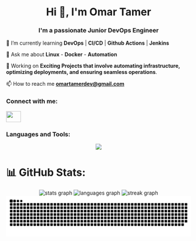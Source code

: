 <h1 align="center">Hi 👋, I'm Omar Tamer</h1>

<h3 align="center">I'm a passionate Junior DevOps Engineer</h3>


🌱 I’m currently learning **DevOps** | **CI/CD** | **Github Actions** | **Jenkins**

💬 Ask me about **Linux** - **Docker** - **Automation**

💼 Working on **Exciting Projects that involve automating infrastructure, optimizing deployments, and ensuring seamless operations**.

📫 How to reach me **omartamerdev@gmail.com**

<h3 align="left">Connect with me:</h3>
<p align="left">
<a href="https://www.linkedin.com/in/omar-tamer03/" target="blank"><img align="center" src="https://raw.githubusercontent.com/rahuldkjain/github-profile-readme-generator/master/src/images/icons/Social/linked-in-alt.svg" height="30" width="40" /></a>
</p>

<h3 align="left">Languages and Tools:</h3>
<p align="center">
  <a href="https://skillicons.dev">
     <img src="https://skillicons.dev/icons?i=aws,bash,py,java,linux,redhat,ubuntu,git,github,actions,nginx,mysql,jenkins,docker,terraform&perline=11" />
  </a>
</p>

# 📊 GitHub Stats:
<div align="center">
  <img src="https://github-readme-stats.vercel.app/api?username=omartamer630&hide_title=false&hide_rank=false&show_icons=true&include_all_commits=true&count_private=true&disable_animations=false&theme=dark&locale=en&hide_border=false" height="150" alt="stats graph"  />
  <img src="https://github-readme-stats.vercel.app/api/top-langs?username=omartamer630&locale=en&hide_title=false&layout=compact&card_width=320&langs_count=5&theme=dark&hide_border=false" height="150" alt="languages graph"  />
  <img src="https://streak-stats.demolab.com?user=omartamer630&locale=en&mode=daily&theme=dark&hide_border=false&border_radius=5" height="150" alt="streak graph"  />

</div>

<div align="center">
  <img src="https://github.com/Platane/snk/raw/output/github-contribution-grid-snake.svg" alt="snake animation" />
</div>
